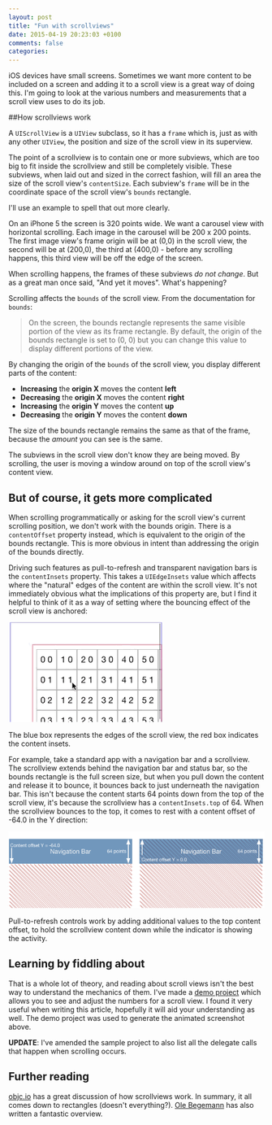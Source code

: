 ```yaml
---
layout: post
title: "Fun with scrollviews"
date: 2015-04-19 20:23:03 +0100
comments: false
categories: 
---
```


iOS devices have small screens. Sometimes we want more content to be included on a screen and adding it to a scroll view is a great way of doing this. I'm going to look at the various numbers and measurements that a scroll view uses to do its job.

<!--more-->

##How scrollviews work

A `UIScrollView` is a `UIView` subclass, so it has a `frame` which is, just as with any other `UIView`, the position and size of the scroll view in its superview.

The point of a scrollview is to contain one or more subviews, which are too big to fit inside the scrollview and still be completely visible. These subviews, when laid out and sized in the correct fashion, will fill an area the size of the scroll view's `contentSize`. Each subview's `frame` will be in the coordinate space of the scroll view's `bounds` rectangle. 

I'll use an example to spell that out more clearly.

On an iPhone 5 the screen is 320 points wide. We want a carousel view with horizontal scrolling. Each image in the carousel will be 200 x 200 points. The first image view's frame origin will be at (0,0) in the scroll view, the second will be at (200,0), the third at (400,0) - before any scrolling happens, this third view will be off the edge of the screen. 

When scrolling happens, the frames of these subviews _do not change_. But as a great man once said, "And yet it moves". What's happening? 

Scrolling affects the `bounds` of the scroll view. From the documentation for `bounds`:

> On the screen, the bounds rectangle represents the same visible portion of the view as its frame rectangle. By default, the origin of the bounds rectangle is set to (0, 0) but you can change this value to display different portions of the view.

By changing the origin of the `bounds` of the scroll view, you display different parts of the content:

- **Increasing** the **origin X** moves the content **left**
- **Decreasing** the **origin X** moves the content **right**
- **Increasing** the **origin Y** moves the content **up**
- **Decreasing** the **origin Y** moves the content **down**

The size of the bounds rectangle remains the same as that of the frame, because the _amount_ you can see is the same. 

The subviews in the scroll view don't know they are being moved. By scrolling, the user is moving a window around on top of the scroll view's content view.

## But of course, it gets more complicated 

When scrolling programmatically or asking for the scroll view's current scrolling position, we don't work with the bounds origin. There is a `contentOffset` property instead, which is equivalent to the origin of the bounds rectangle. This is more obvious in intent than addressing the origin of the bounds directly. 

Driving such features as pull-to-refresh and transparent navigation bars is the `contentInsets` property. This takes a `UIEdgeInsets` value which affects where the "natural" edges of the content are within the scroll view. It's not immediately obvious what the implications of this property are, but I find it helpful to think of it as a way of setting where the bouncing effect of the scroll view is anchored:

![](/images/funwithscrollviews/ScrollBouncing.gif)

The blue box represents the edges of the scroll view, the red box indicates the content insets.

For example, take a standard app with a navigation bar and a scrollview. The scrollview extends behind the navigation bar and status bar, so the bounds rectangle is the full screen size, but when you pull down the content and release it to bounce, it bounces back to just underneath the navigation bar. This isn't because the content starts 64 points down from the top of the scroll view, it's because the scrollview has a `contentInsets.top` of 64. When the scrollview bounces to the top, it comes to rest with a content offset of -64.0 in the Y direction: 

![](/images/funwithscrollviews/Offsets.png)

Pull-to-refresh controls work by adding additional values to the top content offset, to hold the scrollview content down while the indicator is showing the activity. 

## Learning by fiddling about

That is a whole lot of theory, and reading about scroll views isn't the best way to understand the mechanics of them. I've made a [demo project](http://www.github.com/jrturton/funwithscrollviews) which allows you to see and adjust the numbers for a scroll view. I found it very useful when writing this article, hopefully it will aid your understanding as well. The demo project was used to generate the animated screenshot above.

**UPDATE**: I've amended the sample project to also list all the delegate calls that happen when scrolling occurs.

## Further reading

[objc.io](http://www.objc.io/issue-3/scroll-view.html) has a great discussion of how scrollviews work. In summary, it all comes down to rectangles (doesn't everything?). [Ole Begemann](http://oleb.net/blog/2014/04/understanding-uiscrollview/) has also written a fantastic overview. 



